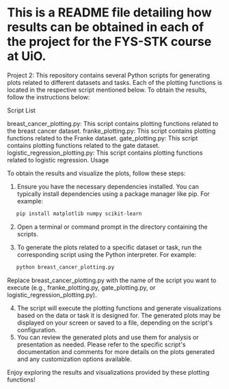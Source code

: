 # This is a README file detailing how results can be obtained in each of the project for the FYS-STK course at UiO. 

Project 2: 
This repository contains several Python scripts for generating plots related to different datasets and tasks. Each of the plotting functions is located in the respective script mentioned below. To obtain the results, follow the instructions below:

Script List

breast_cancer_plotting.py: This script contains plotting functions related to the breast cancer dataset.
franke_plotting.py: This script contains plotting functions related to the Franke dataset.
gate_plotting.py: This script contains plotting functions related to the gate dataset.
logistic_regression_plotting.py: This script contains plotting functions related to logistic regression.
Usage

To obtain the results and visualize the plots, follow these steps:
1. Ensure you have the necessary dependencies installed. You can typically install dependencies using a package manager like pip.
For example:

```bash
   pip install matplotlib numpy scikit-learn
```
2. Open a terminal or command prompt in the directory containing the scripts.

3. To generate the plots related to a specific dataset or task, run the corresponding script using the Python interpreter. 
For example:
```bash
   python breast_cancer_plotting.py
```

Replace breast_cancer_plotting.py with the name of the script you want to execute (e.g., franke_plotting.py, gate_plotting.py, or logistic_regression_plotting.py).

4. The script will execute the plotting functions and generate visualizations based on the data or task it is designed for. The generated plots may be displayed on your screen or saved to a file, depending on the script's configuration.  
5. You can review the generated plots and use them for analysis or presentation as needed.
Please refer to the specific script's documentation and comments for more details on the plots generated and any customization options available.  

Enjoy exploring the results and visualizations provided by these plotting functions!
